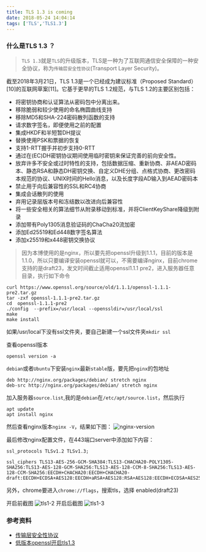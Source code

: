 ```yaml
---
title: TLS 1.3 is coming
date: 2018-05-24 14:04:14
tags: ['TLS','TLS1.3']
---
```

### 什么是TLS 1.3 ？
> `TLS 1.3`就是`TLS`的升级版本，TLS是一种为了互联网通信安全保障的一种安全协议，称为`传输层安全性协议`(Transport Layer Security)。

截至2018年3月21日，TLS 1.3是一个已经成为建议标准（Proposed Standard）[10]的互联网草案[11]。它基于更早的TLS 1.2规范，与TLS 1.2的主要区别包括：
* 将密钥协商和认证算法从密码包中分离出来。
* 移除脆弱和较少使用的命名椭圆曲线支持
* 移除MD5和SHA-224密码散列函数的支持
* 请求数字签名，即便使用之前的配置
* 集成HKDF和半短暂DH提议
* 替换使用PSK和票据的恢复
* 支持1-RTT握手并初步支持0-RTT
* 通过在(EC)DH密钥协议期间使用临时密钥来保证完善的前向安全性。
* 放弃许多不安全或过时特性的支持，包括数据压缩、重新协商、非AEAD密码本、静态RSA和静态DH密钥交换、自定义DHE分组、点格式协商、更改密码本规范的协议、UNIX时间的Hello消息，以及长度字段AD输入到AEAD密码本
* 禁止用于向后兼容性的SSL和RC4协商
* 集成会话散列的使用
* 弃用记录层版本号和冻结数以改进向后兼容性
* 将一些安全相关的算法细节从附录移动到标准，并将ClientKeyShare降级到附录
* 添加带有Poly1305消息验证码的ChaCha20流加密
* 添加Ed25519和Ed448数字签名算法
* 添加x25519和x448密钥交换协议

> 因为本博使用的是nginx，所以要先把openssl升级到1.1.1，目前的版本是1.1.0，所以只要编译安装openssl就可以，不需要编译nginx，目前chrome支持的是draft23，发文时间截止适用openssl1.1.1 pre2，进入服务器任意目录，执行如下命令
```
curl https://www.openssl.org/source/old/1.1.1/openssl-1.1.1-pre2.tar.gz
tar -zxf openssl-1.1.1-pre2.tar.gz
cd  openssl-1.1.1-pre2
./config  --prefix=/usr/local --openssldir=/usr/local/ssl
make
make install
```
如果/usr/local下没有ssl文件夹，要自己新建一个ssl文件夹`mkdir ssl`

查看openssl版本
```
openssl version -a
```

`debian`或者`Ubuntu`下安装`nginx`最新`stable`版，要先把`nginx`的包地址

```
deb http://nginx.org/packages/debian/ stretch nginx
deb-src http://nginx.org/packages/debian/ stretch nginx
```
加入服务器`source.list`,我的是`debian`在`/etc/apt/source.list`，然后执行
```
apt update
apt install nginx
```
然后查看nginx版本`nginx -V`，结果如下图：
![nginx-version](/postImg/nginx-version.jpg)

最后修改nginx配置文件，在443端口server中添加如下内容：
```
ssl_protocols TLSv1.2 TLSv1.3;

ssl_ciphers TLS13-AES-256-GCM-SHA384:TLS13-CHACHA20-POLY1305-SHA256:TLS13-AES-128-GCM-SHA256:TLS13-AES-128-CCM-8-SHA256:TLS13-AES-128-CCM-SHA256:EECDH+CHACHA20:EECDH+CHACHA20-draft:EECDH+ECDSA+AES128:EECDH+aRSA+AES128:RSA+AES128:EECDH+ECDSA+AES256:EECDH+aRSA+AES256:RSA+AES256:EECDH+ECDSA+3DES:EECDH+aRSA+3DES:RSA+3DES:!MD5;

```
另外，chrome要进入`chrome://flags`，搜索tls，选择 enabled(draft23)

开启前截图
![tls1-2](/postImg/tls1-2.jpg)
开启后截图
![tls1-3](/postImg/tls1-3.jpg)

### 参考资料
* [传输层安全性协议](https://zh.wikipedia.org/wiki/%E5%82%B3%E8%BC%B8%E5%B1%A4%E5%AE%89%E5%85%A8%E6%80%A7%E5%8D%94%E5%AE%9A)
* [低版本openssl开启tls1.3](https://imququ.com/post/enable-tls-1-3.html)